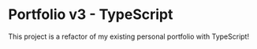 # Portfolio v3 - TypeScript

This project is a refactor of my existing personal portfolio with TypeScript!
